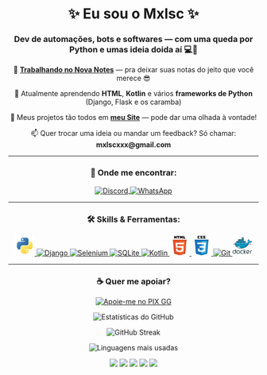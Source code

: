 <h1 align="center">✨ Eu sou o Mxlsc ✨</h1>
<h3 align="center">Dev de automações, bots e softwares — com uma queda por Python e umas ideia doida aí 💻🐍</h3>

<div align="center">
  <p>
    🚧 <a href="https://github.com/Mxlsc-XXX/NovaNotes.github.io" target="_blank"><strong>Trabalhando no Nova Notes</strong></a> — pra deixar suas notas do jeito que você merece 😎
  </p>
  <p>
    🌱 Atualmente aprendendo <strong>HTML</strong>, <strong>Kotlin</strong> e vários <strong>frameworks de Python</strong> (Django, Flask e os caramba)
  </p>
  <p>
    📂 Meus projetos tão todos em <a href="https://mxlsc-xxx.github.io/Mxlsc.github.io" target="_blank"><strong>meu Site</strong></a> — pode dar uma olhada à vontade!
  </p>
  <p>
    📫 Quer trocar uma ideia ou mandar um feedback? Só chamar: <strong>mxlscxxx@gmail.com</strong>
  </p>
</div>

---

<h3 align="center">📱 Onde me encontrar:</h3>
<p align="center">
  <a href="https://discordapp.com/users/586608984560238595" target="_blank">
    <img align="center" src="https://raw.githubusercontent.com/rahuldkjain/github-profile-readme-generator/master/src/images/icons/Social/discord.svg" alt="Discord" height="30" width="40" />
  </a>
  <a href="https://wa.me/+5513974140538" target="_blank">
    <img align="center" src="https://raw.githubusercontent.com/rahuldkjain/github-profile-readme-generator/master/src/images/icons/Social/whatsapp.svg" alt="WhatsApp" height="30" width="40" />
  </a>
</p>

---

<h3 align="center">🛠️ Skills & Ferramentas:</h3>
<p align="center">
  <a href="https://www.python.org" target="_blank" rel="noreferrer">
    <img src="https://raw.githubusercontent.com/devicons/devicon/master/icons/python/python-original.svg" alt="Python" width="40" height="40"/>
  </a>
  <a href="https://www.djangoproject.com/" target="_blank" rel="noreferrer">
    <img src="https://cdn.worldvectorlogo.com/logos/django.svg" alt="Django" width="40" height="40"/>
  </a>
  <a href="https://www.selenium.dev" target="_blank" rel="noreferrer">
    <img src="https://raw.githubusercontent.com/detain/svg-logos/780f25886640cef088af994181646db2f6b1a3f8/svg/selenium-logo.svg" alt="Selenium" width="40" height="40"/>
  </a>
  <a href="https://www.sqlite.org/" target="_blank" rel="noreferrer">
    <img src="https://www.vectorlogo.zone/logos/sqlite/sqlite-icon.svg" alt="SQLite" width="40" height="40"/>
  </a>
  <a href="https://kotlinlang.org" target="_blank" rel="noreferrer">
    <img src="https://www.vectorlogo.zone/logos/kotlinlang/kotlinlang-icon.svg" alt="Kotlin" width="40" height="40"/>
  </a>
  <a href="https://www.w3.org/html/" target="_blank" rel="noreferrer">
    <img src="https://raw.githubusercontent.com/devicons/devicon/master/icons/html5/html5-original-wordmark.svg" alt="HTML5" width="40" height="40"/>
  </a>
  <a href="https://www.w3schools.com/css/" target="_blank" rel="noreferrer">
    <img src="https://raw.githubusercontent.com/devicons/devicon/master/icons/css3/css3-original-wordmark.svg" alt="CSS3" width="40" height="40"/>
  </a>
  <a href="https://git-scm.com/" target="_blank" rel="noreferrer">
    <img src="https://www.vectorlogo.zone/logos/git-scm/git-scm-icon.svg" alt="Git" width="40" height="40"/>
  </a>
  <a href="https://www.docker.com/" target="_blank" rel="noreferrer">
    <img src="https://raw.githubusercontent.com/devicons/devicon/master/icons/docker/docker-original-wordmark.svg" alt="Docker" width="40" height="40"/>
  </a>
</p>

---

<h3 align="center"">☕ Quer me apoiar?</h3>
<p align="center">
  <a href="https://pixgg.com/Mxlsc" target="_blank">
    <img src="https://encrypted-tbn0.gstatic.com/images?q=tbn:ANd9GcQ21eix780t2zVkFTIPmvfEPa1Sx2EwM6oxgg&s" height="80" width="220" alt="Apoie-me no PIX GG" />
  </a>
</p>

<p align="center">
  <img src="https://github-readme-stats.vercel.app/api?username=Mxlsc-XXX&show_icons=true&theme=radical" alt="Estatísticas do GitHub"/>
</p>
<p align="center">
  <img src="https://github-readme-streak-stats.herokuapp.com/?user=Mxlsc-XXX&theme=radical" alt="GitHub Streak"/>
</p>
<p align="center">
  <img src="https://github-readme-stats.vercel.app/api/top-langs/?username=Mxlsc-XXX&layout=compact&theme=radical" alt="Linguagens mais usadas"/>
</p>

<p align="center">
  <img src="https://img.shields.io/badge/Python-3776AB?style=for-the-badge&logo=python&logoColor=white"/>
  <img src="https://img.shields.io/badge/HTML5-E34F26?style=for-the-badge&logo=html5&logoColor=white"/>
  <img src="https://img.shields.io/badge/Kotlin-0095D5?style=for-the-badge&logo=kotlin&logoColor=white"/>
  <img src="https://img.shields.io/badge/Selenium-43B02A?style=for-the-badge&logo=selenium&logoColor=white"/>
  <img src="https://img.shields.io/badge/Django-092E20?style=for-the-badge&logo=django&logoColor=white"/>
</p>
